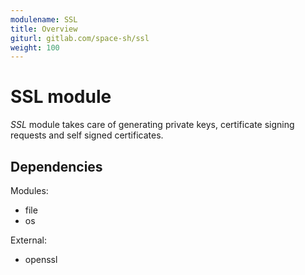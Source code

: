 ```yaml
---
modulename: SSL
title: Overview
giturl: gitlab.com/space-sh/ssl
weight: 100
---
```

# SSL module

_SSL_ module takes care of generating private keys, certificate signing requests and self signed certificates.


## Dependencies

Modules:  
+ file  
+ os  

External:  
+ openssl  
